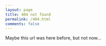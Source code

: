 ```yaml
---
layout: page
title: 404 not found
permalink: /404.html
comments: false
---
```


Maybe this url was here before, but not now...

